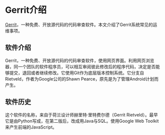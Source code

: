 # Gerrit介绍

[Gerrit](https://www.gerritcodereview.com/)，一种免费、开放源代码的代码审查软件。本文介绍了Gerrit系统常见的运维事项。

## 软件介绍

Gerrit，一种免费、开放源代码的代码审查软件，使用网页界面。利用网页浏览器，同一个团队的软件程序员，可以相互审阅彼此修改后的程序代码，决定是否能够提交，退回或者继续修改。它使用Git作为底层版本控制系统。它分支自Rietveld，作者为Google公司的Shawn Pearce，原先是为了管理Android计划而产生。


## 软件历史

这个软件的名称，来自于荷兰设计师赫里特·里特费尔德（Gerrit Rietveld）。最早它是由Python写成，在第二版后，改成用Java与SQL。使用Google Web Toolkit来产生前端的JavaScript。
